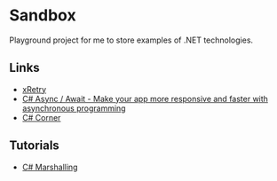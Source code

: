 # Sandbox

Playground project for me to store examples of .NET technologies.

## Links

- [xRetry](https://github.com/JoshKeegan/xRetry)
- [C# Async / Await - Make your app more responsive and faster with asynchronous programming](https://www.youtube.com/watch?v=2moh18sh5p4)
- [C# Corner](https://www.c-sharpcorner.com/)

## Tutorials

- [C# Marshalling](https://www.youtube.com/watch?v=V_fzzhPmhhM)

